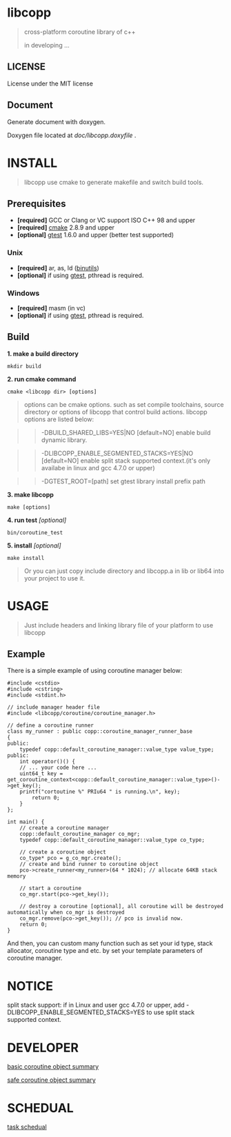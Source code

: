 libcopp
=======

> cross-platform coroutine library of c++
>
> in developing ...

LICENSE
-------

License under the MIT license

Document
--------

Generate document with doxygen.

Doxygen file located at *doc/libcopp.doxyfile* .

INSTALL
=======

> libcopp use cmake to generate makefile and switch build tools.

Prerequisites
-------------

-   **[required]** GCC or Clang or VC support ISO C++ 98 and upper
-   **[required]** [cmake](www.cmake.org) 2.8.9 and upper
-   **[optional]** [gtest](https://code.google.com/p/googletest/) 1.6.0 and upper (better test supported)

### Unix

-   **[required]** ar, as, ld ([binutils](http://www.gnu.org/software/binutils/))
-   **[optional]** if using [gtest](https://code.google.com/p/googletest/), pthread is required.

### Windows

-   **[required]** masm (in vc)
-   **[optional]** if using [gtest](https://code.google.com/p/googletest/), pthread is required.

Build
-----

**1. make a build directory**

    mkdir build

**2. run cmake command**

    cmake <libcopp dir> [options]

> options can be cmake options. such as set compile toolchains, source directory or options of libcopp that control build actions. libcopp options are listed below:

> > -DBUILD\_SHARED\_LIBS=YES|NO [default=NO] enable build dynamic library.

> > -DLIBCOPP\_ENABLE\_SEGMENTED\_STACKS=YES|NO [default=NO] enable split stack supported context.(it's only availabe in linux and gcc 4.7.0 or upper)

> > -DGTEST\_ROOT=[path] set gtest library install prefix path

**3. make libcopp**

    make [options]

**4. run test** *[optional]*

    bin/coroutine_test

**5. install** *[optional]*

    make install

> Or you can just copy include directory and libcopp.a in lib or lib64 into your project to use it.

USAGE
=====

> Just include headers and linking library file of your platform to use libcopp

Example
-------

There is a simple example of using coroutine manager below:

``` {.cpp}
#include <cstdio>
#include <cstring>
#include <stdint.h>

// include manager header file
#include <libcopp/coroutine/coroutine_manager.h>

// define a coroutine runner
class my_runner : public copp::coroutine_manager_runner_base
{
public:
    typedef copp::default_coroutine_manager::value_type value_type;
public:
    int operator()() {
    // ... your code here ...
    uint64_t key = get_coroutine_context<copp::default_coroutine_manager::value_type>()->get_key();
    printf("cortoutine %" PRIu64 " is running.\n", key);
        return 0;
    }
};

int main() {
    // create a coroutine manager
    copp::default_coroutine_manager co_mgr;
    typedef copp::default_coroutine_manager::value_type co_type;
    
    // create a coroutine object
    co_type* pco = g_co_mgr.create();
    // create and bind runner to coroutine object
    pco->create_runner<my_runner>(64 * 1024); // allocate 64KB stack memory

    // start a coroutine
    co_mgr.start(pco->get_key());

    // destroy a coroutine [optional], all coroutine will be destroyed automatically when co_mgr is destroyed
    co_mgr.remove(pco->get_key()); // pco is invalid now.
    return 0;
}
```

And then, you can custom many function such as set your id type, stack allocator, coroutine type and etc. by set your template parameters of coroutine manager.

NOTICE
======

split stack support: if in Linux and user gcc 4.7.0 or upper, add -DLIBCOPP\_ENABLE\_SEGMENTED\_STACKS=YES to use split stack supported context.

DEVELOPER
=========

[basic coroutine object summary](doc/basic_coroutine_class.txt)

[safe coroutine object summary](doc/safe_basic_coroutine_class.txt)

SCHEDUAL
========

[task schedual](doc/task_schedual.txt)
